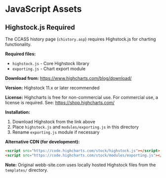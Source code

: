 # JavaScript Assets

## Highstock.js Required

The CCASS history page (`chistory.asp`) requires Highstock.js for charting functionality.

**Required files:**
- `highstock.js` - Core Highstock library
- `exporting.js` - Chart export module

**Download from:**
https://www.highcharts.com/blog/download/

**Version:** Highstock 11.x or later recommended

**License:** Highcharts is free for non-commercial use. For commercial use, a license is required.
See: https://shop.highcharts.com/

**Installation:**
1. Download Highstock from the link above
2. Place `highstock.js` and `modules/exporting.js` in this directory
3. Rename `exporting.js` module if necessary

**Alternative CDN (for development):**
```html
<script src="https://code.highcharts.com/stock/highstock.js"></script>
<script src="https://code.highcharts.com/stock/modules/exporting.js"></script>
```

**Note:** Original webb-site.com uses locally hosted Highstock files from the `templates/` directory.
